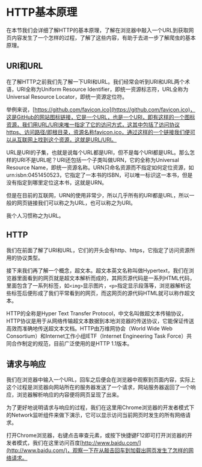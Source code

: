 # HTTP基本原理

在本节我们会详细了解HTTP的基本原理，了解在浏览器中敲入一个URL到获取网页内容发生了一个怎样的过程，了解了这些内容，有助于去进一步了解爬虫的基本原理。

## URI和URL

在了解HTTP之前我们先了解一下URI和URL。我们经常会听到URI和URL两个术语，URI全称为Uniform Resource Identifier，即统一资源标志符，URL全称为Universal Resource Locator，即统一资源定位符。

举例来说，[https://github.com/favicon.ico](https://github.com/favicon.ico)，这是GitHub的网站图标链接，它是一个URL，也是一个URI，即有这样的一个图标资源，我们用URL/URI来唯一指定了它的访问方式，这其中包括了访问协议https、访问路径/即根目录，资源名称favicon.ico，通过这样的一个链接我们便可以从互联网上找到这个资源，这就是URL/URI。

URL是URI的子集，也就是说每个URL都是URI，但不是每个URI都是URL。那么怎样的URI不是URL呢？URI还包括一个子类叫做URN，它的全称为Universal Resource Name，即统一资源名称。URN只命名资源而不指定如何定位资源，如urn:isbn:0451450523，它指定了一本书的ISBN，可以唯一标识这一本书，但是没有指定到哪里定位这本书，这就是URN。

但是在目前的互联网，URN的使用非常少，所以几乎所有的URI都是URL，所以一般的网页链接我们可以称之为URL，也可以称之为URI。

我个人习惯称之为URL。

## HTTP

我们在前面了解了URI和URL，它们的开头会有http、https，它指定了访问资源所用的协议类型。

接下来我们再了解一个概念，超文本。超文本英文名称叫做Hypertext，我们在浏览器里面看到的网页就是超文本解析而成的，其网页源代码是一系列HTML代码，里面包含了一系列标签，如`<img>`显示图片，`<p>`指定显示段落等，浏览器解析这些标签后便形成了我们平常看到的网页，而这网页的源代码HTML就可以称作超文本。

HTTP的全称是Hyper Text Transfer Protocol，中文名叫做超文本传输协议，HTTP协议是用于从网络传输超文本数据到本地浏览器的传送协议，它能保证传送高效而准确地传送超文本文档。HTTP由万维网协会（World Wide Web Consortium）和Internet工作小组IETF（Internet Engineering Task Force）共同合作制定的规范，目前广泛使用的是HTTP 1.1版本。

## 请求与响应

我们在浏览器中输入一个URL，回车之后便会在浏览器中观察到页面内容，实际上这个过程是浏览器向网站所在的服务器发送了一个请求，网站服务器返回了一个响应，浏览器解析响应的内容便将网页呈现了出来。

为了更好地说明请求与响应的过程，我们在这里用Chrome浏览器的开发者模式下的Network监听组件来做下演示，它可以显示访问当前网页时发生的所有网络请求。

打开Chrome浏览器，右键点击审查元素，或按下快捷键F12即可打开浏览器的开发者模式，我们在这里访问百度[http://www.baidu.com/](http://www.baidu.com/)，观察一下在从敲击回车到加载出网页发生了怎样的网络请求。




















